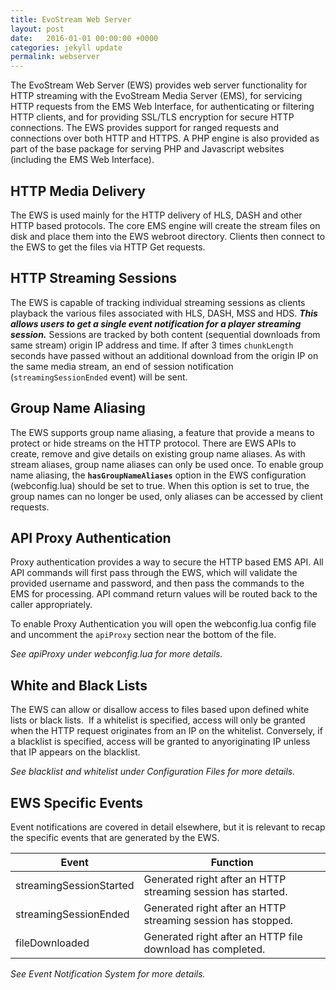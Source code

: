```yaml
---
title: EvoStream Web Server
layout: post
date:   2016-01-01 00:00:00 +0000
categories: jekyll update
permalink: webserver
---
```



The EvoStream Web Server (EWS) provides web server functionality for HTTP streaming with the EvoStream Media Server (EMS), for servicing HTTP requests from the EMS Web Interface, for authenticating or filtering HTTP clients, and for providing SSL/TLS encryption for secure HTTP connections. The EWS provides support for ranged requests and connections over both HTTP and HTTPS. A PHP engine is also provided as part of the base package for serving PHP and Javascript websites (including the EMS Web Interface).



## HTTP Media Delivery

The EWS is used mainly for the HTTP delivery of HLS, DASH and other HTTP based protocols. The core EMS engine will create the stream files on disk and place them into the EWS webroot directory. Clients then connect to the EWS to get the files via HTTP Get requests.



## HTTP Streaming Sessions

The EWS is capable of tracking individual streaming sessions as clients playback the various files associated with HLS, DASH, MSS and HDS. ***This allows users to get a single event notification for a player streaming session.*** Sessions are tracked by both content (sequential downloads from same stream) origin IP address and time. If after 3 times `chunkLength` seconds have passed without an additional download from the origin IP on the same media stream, an end of session notification (`streamingSessionEnded` event) will be sent.



## Group Name Aliasing

The EWS supports group name aliasing, a feature that provide a means to protect or hide streams on the HTTP protocol. There are EWS APIs to create, remove and give details on existing group name aliases. As with stream aliases, group name aliases can only be used once. To enable group name aliasing, the **`hasGroupNameAliases`** option in the EWS configuration (webconfig.lua) should be set to true. When this option is set to true, the group names can no longer be used, only aliases can be accessed by client requests.



## API Proxy Authentication

Proxy authentication provides a way to secure the HTTP based EMS API. All API commands will first pass through the EWS, which will validate the provided username and password, and then pass the commands to the EMS for processing. API command return values will be routed back to the caller appropriately.

To enable Proxy Authentication you will open the webconfig.lua config file and uncomment the `apiProxy` section near the bottom of the file.

*See apiProxy under webconfig.lua for more details.*



## White and Black Lists

The EWS can allow or disallow access to files based upon defined white lists or black lists.  If a whitelist is specified, access will only be granted when the HTTP request originates from an IP on the whitelist. Conversely, if a blacklist is specified, access will be granted to anyoriginating IP unless that IP appears on the blacklist.

*See blacklist and whitelist under Configuration Files for more details.*



## EWS Specific Events

Event notifications are covered in detail elsewhere, but it is relevant to recap the specific events that are generated by the EWS.

| **Event**               | **Function**                             |
| ----------------------- | ---------------------------------------- |
| streamingSessionStarted | Generated right after an HTTP streaming session has started. |
| streamingSessionEnded   | Generated right after an HTTP streaming session has stopped. |
| fileDownloaded          | Generated right after an HTTP file download has completed. |

*See Event Notification System for more details.*
